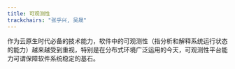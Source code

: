 ```yaml
---
title: 可观测性
trackchairs: "张乎兴, 吴晟"
---
```


作为云原生时代必备的技术能力，软件中的可观测性（指分析和解释系统运行状态的能力）越来越受到重视，特别是在分布式环境广泛运用的今天，可观测性平台能力可谓保障软件系统稳定的基石。